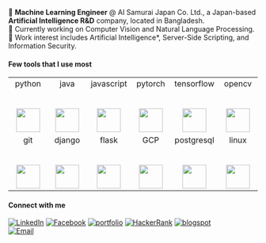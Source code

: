 
:black_square_button:   **Machine Learning Engineer** @ AI Samurai Japan Co. Ltd., a Japan-based **Artificial Intelligence R&D** company, located in Bangladesh. </br>
:black_square_button:   Currently working on Computer Vision and Natural Language Processing. </br>
:black_square_button:  Work interest includes Artificial Intelligence*, Server-Side Scripting, and Information Security. </br>

#### Few tools that I use most 

<table>
  <tbody>
    <tr valign="top">
      <td width="16%" align="center">
        <span>python</span><br><br><br>
        <img height="48px" src="https://cdn.svgporn.com/logos/python.svg">
      </td>
      <td width="16%" align="center">
        <span>java</span><br><br><br>
        <img height="48px" src="https://cdn.svgporn.com/logos/java.svg">
      </td>
      <td width="16%" align="center">
        <span>javascript</span><br><br><br>
        <img height="48px" src="https://cdn.svgporn.com/logos/javascript.svg">
      </td>
      <td width="16%" align="center">
        <span>pytorch</span><br><br><br>
        <img height="48px" src="https://cdn.svgporn.com/logos/pytorch.svg">
      </td>
      <td width="16%" align="center">
        <span>tensorflow</span><br><br><br>
        <img height="48px" src="https://cdn.svgporn.com/logos/tensorflow.svg">
      </td>
      <td width="16%" align="center">
        <span>opencv</span><br><br><br>
        <img height="48px" src="https://cdn.svgporn.com/logos/opencv.svg">
      </td>
    </tr>
    <tr valign="top">
        <td width="16%" align="center">
        <span>git</span><br><br><br>
        <img height="48px" src="https://cdn.svgporn.com/logos/git-icon.svg">
      </td>
      <td width="16%" align="center">
        <span>django</span><br><br><br>
        <img height="48px" src="https://cdn.svgporn.com/logos/django.svg">
      </td>
      <td width="16%" align="center">
        <span>flask</span><br><br><br>
        <img height="48px" src="https://cdn.svgporn.com/logos/flask.svg">
      </td>
      <td width="16%" align="center">
        <span>GCP</span><br><br><br>
        <img height="48px" src="https://cdn.svgporn.com/logos/google-cloud-platform.svg">
      </td>
      <td width="16%" align="center">
        <span>postgresql</span><br><br><br>
        <img height="48px" src="https://cdn.svgporn.com/logos/postgresql.svg">
      </td>
      <td width="16%" align="center">
        <span>linux</span><br><br><br>
        <img height="48px" src="https://cdn.svgporn.com/logos/linux-mint.svg">
      </td>
    </tr>
  </tbody>
</table>


#### Connect with me

<a href="https://www.linkedin.com/in/sksoumik/" target="_blank"><img src="https://img.shields.io/badge/linkedin-%40sksoumik-blue" alt="LinkedIn"></a>
<a href="https://www.facebook.com/sadmanks" target="_blank"><img src="https://img.shields.io/badge/facebook-%40sadmanks-9cf" alt="Facebook"></a>
<a href="https://sksoumik.github.io/" target="_blank"><img src="https://img.shields.io/badge/portfolio-sksoumik-success" alt="portfolio"></a>
<a href="https://www.hackerrank.com/sadmanks" target="_blank"><img src="https://img.shields.io/badge/hackerrank-%40sadmanks-success" alt="HackerRank"></a>
<a href="https://sksoumik.blogspot.com/" target="_blank"><img src="https://img.shields.io/badge/blog-%40sksoumik-orange" alt="blogspot"></a>
</br>
<a href="https://mail.google.com/mail/u/0/?view=cm&fs=1&tf=1&source=mailto&to=sadmanks@gmail.com" target="_blank"><img src="https://img.shields.io/badge/email-sadmanks%40gmail.com-important" alt="Email"></a>
